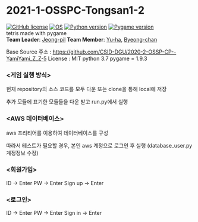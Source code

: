 # 2021-1-OSSPC-Tongsan1-2

[![GitHub license](https://img.shields.io/badge/license-MIT-lightgrey.svg)](https://github.com/CSID-DGU/2021-1-OSSPC-Tongsan1-2/LICENSE)
[![OS](https://img.shields.io/badge/OS-ubuntu-red)](https://ubuntu.com)
[![Python version](https://img.shields.io/badge/python-3.8.0-brightgreen.svg)](https://www.python.org)
[![Pygame version](https://img.shields.io/badge/pygame-2.0.0-yellow.svg)](http://pygame.org)  
tetris made with pygame  
**Team Leader**: [Jeong-pil](https://github.com/jeong-pil)
**Team Member**: [Yu-ha](https://github.com/jiyuha), [Byeong-chan](https://github.com/oxox97)  


Base Source
주소 : https://github.com/CSID-DGU/2020-2-OSSP-CP--YamiYami_Z_Z-5
License : MIT
python 3.7
pygame = 1.9.3


### <게임 실행 방식>

현재 repository의 소스 코드를 모두 다운 또는 clone을 통해 local에 저장

추가 모듈에 표기한 모듈들을 다운 받고 run.py에서 실행


### <AWS 데이터베이스>

aws 프리티어를 이용하여 데이터베이스를 구성

따라서 테스트가 필요할 경우, 본인 aws 계정으로 로그인 후 실행 (database_user.py 계정정보 수정)


### <회원가입>

ID -> Enter
PW -> Enter
Sign up -> Enter


### <로그인>

ID -> Enter
PW -> Enter
Sign in -> Enter





